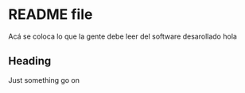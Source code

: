 # README file

Acá se coloca lo que la gente debe leer del software desarollado
hola
## Heading 

Just something go on